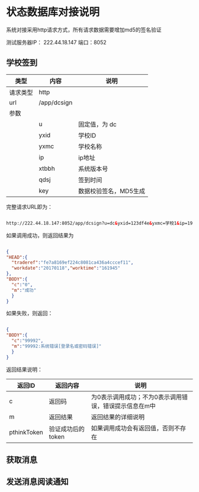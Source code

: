 # 状态数据库对接说明

系统对接采用http请求方式，所有请求数据需要增加md5的签名验证


测试服务器IP： 222.44.18.147 
端口：8052



## 学校签到

|类型 | 内容 | 说明|
|--|--|--|
|请求类型|http | |
|url | /app/dcsign | |
|参数 | |   |
| | u |固定值，为 dc |
| | yxid| 学校ID|
| | yxmc| 学校名称|
| | ip| ip地址|
| | xtbbh| 系统版本号|
| | qdsj| 签到时间|
| | key|数据校验签名，MD5生成|

完整请求URL即为：

``` html

http://222.44.18.147:8052/app/dcsign?u=dc&yxid=123df4e&yxmc=学校1&ip=192.168.0.1&xtbbh=1.05&qdsj=20170301120101&key=uweir7234hiuys

```


如果调用成功，则返回结果为

``` json

{
"HEAD":{
  "traderef":"fe7a8169ef224c8081ca436a4cccef11",
  "workdate":"20170118","worktime":"161945"
},
"BODY":{
  "c":"0",
  "m":"成功"
  }
}


```

如果失败，则返回：

``` json

{
"BODY":{
  "c":"99992", 
  "m":"99992:系统错误[登录名或密码错误]"
  }
}

```

返回结果说明：

| 返回ID | 返回内容 | 说明 |
| -- | -- | -- |
| c | 返回码 | 为0表示调用成功；不为0表示调用错误，错误提示信息在m中 |
|m  | 返回结果 | 返回结果的详细说明|
| pthinkToken | 验证成功后的token | 如果调用成功会有返回值，否则不存在 |




## 获取消息


## 发送消息阅读通知

